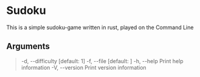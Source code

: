 # Sudoku

This is a simple sudoku-game written in rust, played on the Command Line

## Arguments

> -d, --difficulty <DIFFICULTY>    [default: 1]
> -f, --file <FILE>                [default: ]
> -h, --help                       Print help information
> -V, --version                    Print version information

